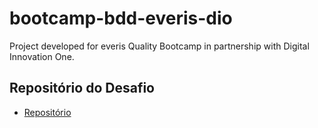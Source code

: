 # bootcamp-bdd-everis-dio

Project developed for everis Quality Bootcamp in partnership with Digital Innovation One.

## Repositório do Desafio

- [Repositório](https://github.com/eskokado/bootcamp-bdd-everis-dio)
